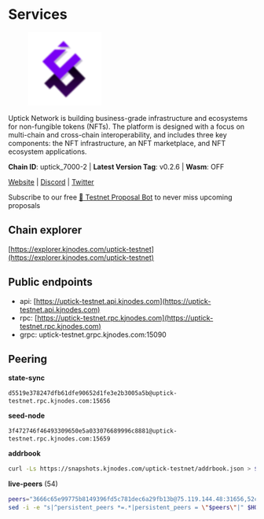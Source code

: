 # Services

<figure><img src="https://raw.githubusercontent.com/kj89/cosmos-images/main/logos/uptick.png" width="150" alt=""><figcaption></figcaption></figure>

Uptick Network is building business-grade infrastructure and  ecosystems for non-fungible tokens (NFTs). The platform is  designed with a focus on multi-chain and cross-chain interoperability,  and includes three key components: the NFT infrastructure, an NFT  marketplace, and NFT ecosystem applications.

**Chain ID**: uptick_7000-2 | **Latest Version Tag**: v0.2.6 | **Wasm**: OFF

[Website](https://uptick.network) | [Discord](https://discord.gg/UzeHS7fu5H) | [Twitter](https://twitter.com/uptickproject)



Subscribe to our free [🤖 Testnet Proposal Bot](https://t.me/kjnodes_testnet_proposal_bot) to never miss upcoming proposals


## Chain explorer
[https://explorer.kjnodes.com/uptick-testnet](https://explorer.kjnodes.com/uptick-testnet)

## Public endpoints

* api: [https://uptick-testnet.api.kjnodes.com](https://uptick-testnet.api.kjnodes.com)
* rpc: [https://uptick-testnet.rpc.kjnodes.com](https://uptick-testnet.rpc.kjnodes.com)
* grpc: uptick-testnet.grpc.kjnodes.com:15090

## Peering

**state-sync**

```text
d5519e378247dfb61dfe90652d1fe3e2b3005a5b@uptick-testnet.rpc.kjnodes.com:15656
```

**seed-node**

```text
3f472746f46493309650e5a033076689996c8881@uptick-testnet.rpc.kjnodes.com:15659
```

**addrbook**
```bash
curl -Ls https://snapshots.kjnodes.com/uptick-testnet/addrbook.json > $HOME/.uptickd/config/addrbook.json
```

**live-peers** (54)
```bash
peers="3666c65e99775b8149396fd5c781dec6a29fb13b@75.119.144.48:31656,52cdb51fe8692dea11de23b8c97c9d947a6eb1c2@51.222.44.116:10656,b9d3fe835ded0b93c39befad43fb3c4964ae740f@91.195.101.100:26656,49c86b1fdc3f99ac3108904aef4f64297f3f1415@209.222.97.81:26656,d5519e378247dfb61dfe90652d1fe3e2b3005a5b@65.109.68.190:15656,11995495f726f4e4c2ab74862fdb30e87c167448@65.108.195.235:27656,b483acbcae7ccd1244f588144245e9d1124c3de5@88.99.56.200:26666,1e34e47eeaaa8f78f3d866ef4ce43a1d224dcdef@185.193.66.67:31656,2c952455a0e425081b54855091ab84c1fe73c4bc@65.108.231.124:10656,af5262526a0800a29a0a7194e1488a9fa62d0005@195.3.223.208:26656,94734f927b16ff91f5e45875396295d6173ca918@74.50.70.118:11574,1c66685cbf5c8dc0a739eb57c896d35eb2eed17c@65.109.50.106:28656,a489dcbd4c5b7ef20d77c51dba217e85c631f463@65.108.105.48:20456,a818920590d15226a206ec4c73b1c5c20c56a435@65.21.134.202:26666,b9e0210809b9dfc9cd299c6e83116d7fa45c6e27@65.109.68.93:46656,e9fee55fdf6668e4e04927cdd85bbbbc9e9e43b1@209.145.62.101:26656,e24bde7fe207160442fe6b93ee376a739def5757@51.222.248.153:26656,878101ab9ad2402bfd700a3da58223778461c753@185.245.182.152:26656,962d620d21ce5caba3e765501dd9b309cfac234f@78.31.64.11:26356,dd8080d9ea1f3830370a4f51ca6fe858a3d32191@65.108.72.253:11656,ad563c8036250cb34f3e822280ead9c59c9537d3@185.239.209.124:31656,0148cb2bb6b646cb147b1651ad503fcf9abfc652@107.155.98.194:36656,a3b3712dfd366c5c39f6a6b3265c88c4166da86a@161.97.93.245:26661,9d4d5e7c4f7c7cd0b7ef5fa580a0ea9e07f7bcc0@204.93.241.110:27656,279a4f3f473ef5ae74ea6c55f456702a435fc95d@157.90.208.222:60656,0afb5ce897e69eec34fb32bf87f4a2f93f79e0b3@65.109.65.210:30656,b8e76d2223663e9bc47351564f1017b6e89deeee@95.165.89.222:24476,40ffd59440b11d63bfb8e20cfed5b36f282a06b3@154.12.238.247:31656,c6ca186e2ea0202a78b357c9b2d8883e3d96613a@144.91.110.211:31656,d0938452e1d0fd039232c4247076634a01f601e5@83.171.249.159:31656,1da3e7446d53cdfc7f7170f7976b08964ec9b9f4@65.108.76.44:11693,9e51f3ab29137b4b1c8e0855e5bc1dc8d4f8d2b5@65.21.238.219:26656,d8777278648d8fc93800692a8b96a7f104df4f9a@194.163.135.127:26656,4c062185dbf436903124fe6c2b2eea5067d7a9c4@154.12.243.0:31656,4dfcdb373e4b8d121b89b779e5ca08b957afd884@194.163.180.77:31656,7831b5c5cc90fa95ea99a0cea5d1ad07dfcc7b9c@185.245.183.187:26656,7eead0ecb9000e6a70db7fd5659bb76278bda508@65.21.94.31:26656,94b63fddfc78230f51aeb7ac34b9fb86bd042a77@46.4.53.94:30556,e05ef87e0f9a2940cf057aefde89abf8171b00fb@65.109.84.250:15656,3689cef89c3d87c32a1561b931af5ddd59328f5e@65.109.58.237:36656,0a253cc3132c1319ae61e92fafd1b451d8eb7559@65.109.92.235:34656,49c5686794562d91cf8e63abe4bd3594d465d0b8@65.108.223.133:15656,3edfe380f7eff0658582c158f2eecebae2e0fed7@213.239.213.179:26656,45f58ce671967a10933ea3e2279be03f0ebcb42c@85.114.134.219:16656,5badbf826e75a2afc216023dd2e7b8ad0eeb9fa6@136.243.88.91:7060,f30bf0eebdd10788d09d5c64132a7161d714e126@154.12.243.189:31656,990e53de5e6b23340e2e9ba6ba5ceb0fa90eaafb@122.248.218.113:26656,46dbf5d774aaa20a20250514cf4289a144e8b722@178.63.102.172:26656,7849e4320385434b0828a3e0206a3b69767393f6@65.109.91.227:26656,5368bc0c12a7bfd9d69ba192b06f2be97d28e7ef@185.239.209.56:31656,f7d552cb63a874a0246aaa5ce2a4a65154cbc26b@94.19.249.187:33656,3cffe20d473b0bd4451d330da8b741b5d42dcb44@65.21.131.215:26666,1266d32b49d7472934028ed09454ebae1c7ce09e@65.108.71.80:26656,f58fd7ff25183e7e0dc3c35e667641129a8bc2cd@144.76.27.79:26656"
sed -i -e "s|^persistent_peers *=.*|persistent_peers = \"$peers\"|" $HOME/.uptickd/config/config.toml
```
